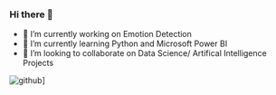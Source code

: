 ### Hi there 👋

- 🔭 I’m currently working on Emotion Detection
- 🌱 I’m currently learning Python and Microsoft Power BI
- 👯 I’m looking to collaborate on Data Science/ Artifical Intelligence Projects


 ![github](https://img.shields.io/badge/GitHub-000000?style=for-the-badge&logo=GitHub&logoColor=white)]


<!--
**ozaneermis/ozaneermis** is a ✨ _special_ ✨ repository because its `README.md` (this file) appears on your GitHub profile.

Here are some ideas to get you started:

- 🔭 I’m currently working on Emotion Detection
- 🌱 I’m currently learning Python and Microsoft Power BI
- 👯 I’m looking to collaborate on Data Science/ Artifical Intelligence Projects

- 📫 How to reach me: ozaneermis@hotmail.com
-->
